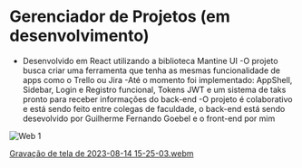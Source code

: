 # Gerenciador de Projetos (em desenvolvimento) 
- Desenvolvido em React utilizando a biblioteca Mantine UI 
-O projeto busca criar uma ferramenta que tenha as mesmas funcionalidade de apps como o Trello ou Jira
-Até o momento foi implementado: AppShell, Sidebar, Login e Registro funcional, Tokens JWT e um sistema de taks pronto para receber informações do back-end
-O projeto é colaborativo e está sendo feito entre colegas de faculdade, o back-end está sendo desevolvido por Guilherme Fernando Goebel e o front-end por mim 

![Web 1](https://media.discordapp.net/attachments/1072649911255969835/1140717593272004648/Captura_de_tela_de_2023-08-14_15-23-18.png?width=1255&height=629)


[Gravação de tela de 2023-08-14 15-25-03.webm](https://github.com/nicollasmb/gerente_de_projetos/assets/92215186/694af50c-e0ab-4aff-b64c-0df7570ae4bf)
